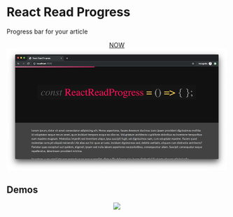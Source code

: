 # React Read Progress

<div>

Progress bar for your article

<div align="center">
	<a href="https://react-read-progress-briopxaktv.now.sh" target="_blank">NOW</a>
	<img src="https://github.com/tourervit/react-read-progress/blob/master/demo.png">
</div>

</div>

## Demos

<div align="center">
	<img src="https://github.com/tourervit/react-read-progress/blob/master/demo.gif"/>

</div>
